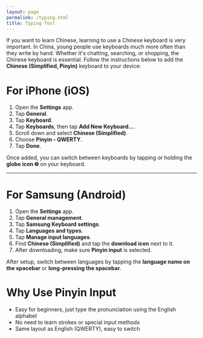 ```yaml
---
layout: page
permalink: /typing.html
title: Typing Test
---
```


If you want to learn Chinese, learning to use a Chinese keyboard is very important. In China, young people use keyboards much more often than they write by hand. Whether it's chatting, searching, or shopping, the Chinese keyboard is essential. Follow the instructions below to add the **Chinese (Simplified, Pinyin)** keyboard to your device:

# For iPhone (iOS)

1. Open the **Settings** app.
2. Tap **General**.
3. Tap **Keyboard**.
4. Tap **Keyboards**, then tap **Add New Keyboard...**.
5. Scroll down and select **Chinese (Simplified)**.
6. Choose **Pinyin - QWERTY**.
7. Tap **Done**.

Once added, you can switch between keyboards by tapping or holding the **globe icon 🌐** on your keyboard.

---

# For Samsung (Android)

1. Open the **Settings** app.
2. Tap **General management**.
3. Tap **Samsung Keyboard settings**.
4. Tap **Languages and types**.
5. Tap **Manage input languages**.
6. Find **Chinese (Simplified)** and tap the **download icon** next to it.
7. After downloading, make sure **Pinyin input** is selected.

After setup, switch between languages by tapping the **language name on the spacebar** or **long-pressing the spacebar**.

# Why Use Pinyin Input

- Easy for beginners, just type the pronunciation using the English alphabet
- No need to learn strokes or special input methods
- Same layout as English (QWERTY), easy to switch